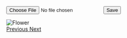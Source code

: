 <!DOCTYPE html> 
<html>
  <head>
	<script type="text/javascript" src="/javascript/jquery.js"></script>  
	<script type="text/javascript" src="/javascript/jquery.fileupload.js"></script> 
<script type="text/javascript">                                    
    $(function() {                                                   
      $('#fileupload').fileupload({                                  
        url: 'https://<%= BUCKET %>.s3.amazonaws.com/',       
        type: 'POST',                                                
        autoUpload: true,                                            
        formData: {                                                  
          key: "<%= "#{SecureRandom.uuid}/${filename}" %>",                                        
          AWSAccessKeyId: "<%= ACCESS_KEY_ID %>",                   
          acl: "public-read",                                        
          policy: "<%= policy %>",                                  
          signature: "<%= signature %>",                            
          success_action_status: "201"     
        }                                                            
      });                                                            
    });                                                              
</script>                                                          
  </head>
  <body>                                                                   
	<form action="/upload" method="post" enctype="multipart/form-data">
	  <input type="file" id="fileupload" name="file">                  
	  <input type="submit" value="Save">                               
	</form>                                                            
  </body>
</html>
  <div class="item">
	<img src="http://www.jqueryscript.net/images/Simplest-Responsive-jQuery-Image-Lightbox-Plugin-simple-lightbox.jpg" alt="Flower">
  </div>
</div>

<!-- Left and right controls -->
<a class="left carousel-control" href="#myCarousel" role="button" data-slide="prev">
  <span class="glyphicon glyphicon-chevron-left" aria-hidden="true"></span>
  <span class="sr-only">Previous</span>
</a>
<a class="right carousel-control" href="#myCarousel" role="button" data-slide="next">
  <span class="glyphicon glyphicon-chevron-right" aria-hidden="true"></span>
  <span class="sr-only">Next</span>
</a>
</div>
</div>

</body>
</html>
